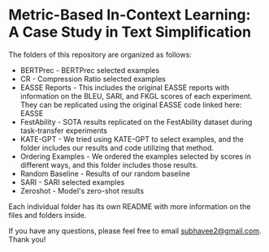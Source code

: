 # Metric-Based In-Context Learning: A Case Study in Text Simplification

The folders of this repository are organized as follows:

* BERTPrec - BERTPrec selected examples
* CR - Compression Ratio selected examples
* EASSE Reports - This includes the original EASSE reports with information on the BLEU, SARI, and FKGL scores of each experiment. They can be replicated using the original EASSE code linked here: EASSE
* FestAbility - SOTA results replicated on the FestAbility dataset during task-transfer experiments
* KATE-GPT - We tried using KATE-GPT to select examples, and the folder includes our results and code utilizing that method.
* Ordering Examples - We ordered the examples selected by scores in different ways, and this folder includes those results.
* Random Baseline - Results of our random baseline
* SARI - SARI selected examples
* Zeroshot - Model's zero-shot results

Each individual folder has its own README with more information on the files and folders inside. 

If you have any questions, please feel free to email subhavee2@gmail.com. Thank you!
